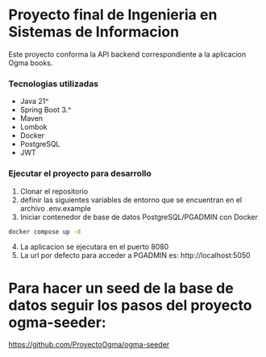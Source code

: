 # Proyecto final de Ingenieria en Sistemas de Informacion
Este proyecto conforma la API backend correspondiente a la aplicacion Ogma books.


### Tecnologias utilizadas

- Java 21^
- Spring Boot 3.^
- Maven
- Lombok
- Docker 
- PostgreSQL
- JWT

### Ejecutar el proyecto para desarrollo

1. Clonar el repositorio
2. definir las siguientes variables de entorno que se encuentran en el archivo .env.example
3. Iniciar contenedor de base de datos PostgreSQL/PGADMIN con Docker
```bash
docker compose up -d
```
4. La aplicacion se ejecutara en el puerto 8080
5. La url por defecto para acceder a PGADMIN es: http://localhost:5050

# Para hacer un seed de la base de datos seguir los pasos del proyecto ogma-seeder:
https://github.com/ProyectoOgma/ogma-seeder

